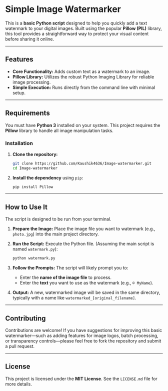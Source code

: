 # Simple Image Watermarker

This is a **basic Python script** designed to help you quickly add a text watermark to your digital images. Built using the popular **Pillow (PIL)** library, this tool provides a straightforward way to protect your visual content before sharing it online.

-----

## Features

  * **Core Functionality:** Adds custom text as a watermark to an image.
  * **Pillow Library:** Utilizes the robust Python Imaging Library for reliable image processing.
  * **Simple Execution:** Runs directly from the command line with minimal setup.

-----

## Requirements

You must have **Python 3** installed on your system. This project requires the **Pillow** library to handle all image manipulation tasks.

### Installation

1.  **Clone the repository:**

    ```bash
    git clone https://github.com/Kaushik4636/Image-watermarker.git
    cd Image-watermarker
    ```

2.  **Install the dependency** using `pip`:

    ```bash
    pip install Pillow
    ```

-----

## How to Use It

The script is designed to be run from your terminal.

1.  **Prepare the Image:** Place the image file you want to watermark (e.g., `photo.jpg`) into the main project directory.

2.  **Run the Script:** Execute the Python file. (Assuming the main script is named `watermark.py`):

    ```bash
    python watermark.py
    ```

3.  **Follow the Prompts:** The script will likely prompt you to:

      * Enter the **name of the image file** to process.
      * Enter the **text** you want to use as the watermark (e.g., `© MyName`).

4.  **Output:** A new, watermarked image will be saved in the same directory, typically with a name like `watermarked_[original_filename]`.

-----

## Contributing

Contributions are welcome\! If you have suggestions for improving this basic watermarker—such as adding features for image logos, batch processing, or transparency controls—please feel free to fork the repository and submit a pull request.

-----

## License

This project is licensed under the **MIT License**. See the `LICENSE.md` file for more details.
